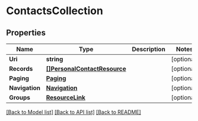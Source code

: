 # ContactsCollection

## Properties
Name | Type | Description | Notes
------------ | ------------- | ------------- | -------------
**Uri** | **string** |  | [optional] 
**Records** | [**[]PersonalContactResource**](PersonalContactResource.md) |  | [optional] 
**Paging** | [**Paging**](Paging.md) |  | [optional] 
**Navigation** | [**Navigation**](Navigation.md) |  | [optional] 
**Groups** | [**ResourceLink**](ResourceLink.md) |  | [optional] 

[[Back to Model list]](../README.md#documentation-for-models) [[Back to API list]](../README.md#documentation-for-api-endpoints) [[Back to README]](../README.md)


